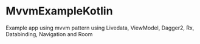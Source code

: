 # MvvmExampleKotlin
Example app using mvvm pattern using Livedata, ViewModel, Dagger2, Rx, Databinding, Navigation and Room


